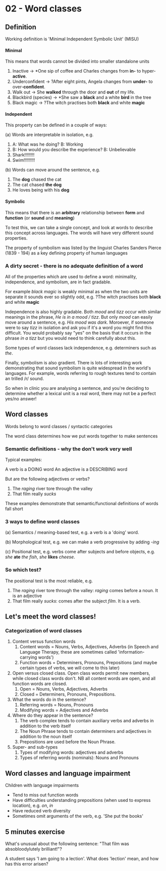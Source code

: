 # 02 - Word classes

## Definition

Working definition is 'Minimal Independent Symbolic Unit' (MISU)

#### Minimal

This means that words cannot be divided into smaller standalone units

1. Inactive -> *One sip of coffee and Charles changes from **in-** to hyper-**active**.
2. Underconfident -> ?After eight pints, Angela changes from **under-** to over-**confident**. 
3. Walk out -> She **walked** through the door and **out** of my life.
4. Blackbird (species) -> *She saw a **black** and a white **bird** in the tree
5. Black magic -> ?The witch practises both **black** and white **magic**

#### Independent

This property can be defined in a couple of ways:

(a) Words are interpretable in isolation, e.g.

1. A: What was he doing? B: Working
2. B: How would you describe the experience? B: Unbelievable
3. Shark!!!!!!!!
4. Swim!!!!!!!!!

(b) Words can move around the sentence, e.g.

1. The **dog** chased the cat
2. The cat chased **the dog**
3. He loves being with his **dog**

#### Symbolic

This means that there is an **arbitrary** relationship between **form** and **function** (or **sound** and **meaning**)

To test this, we can take a single concept, and look at words to describe this concept across languages. The words will have very different sound properties.

The property of symbolism was listed by the linguist Charles Sanders Pierce (1839 - 194) as a key defining property of human languages

### A dirty secret - there is no adequate definition of a word

All of the properties which are used to define a word: minimality, independence, and symbolism, are in fact gradable.

For example *black magic* is weakly minimal as when the two units are separate it sounds ever so slightly odd, e.g. ?The witch practises both **black** and white **magic**

Independence is also highly gradable. Both *mood* and *tizz* occur with similar meanings in the phrase, *He is in a mood / tizz*. But only *mood* can easily move around a sentence, e.g. *His mood was dark*. Moroever, if someone were to say *tizz* in isolation and ask you if it's a word you might find this difficult. You would probably say "yes" on the basis that it occurs in the phrase *in a tizz* but you would need to think carefully about this.

Some types of word classes lack independence, e.g. determiners such as *the*.

Finally, symbolism is also gradient. There is lots of interesting work demonstrating that sound symbolism is quite widespread in the world's languages. For example, words referring to rough textures tend to contain an trilled /r/ sound.

So when in clinic you are analysing a sentence, and you're deciding to determine whether a lexical unit is a real word, there may not be a perfect yes/no answer!

## Word classes

Words belong to word classes / syntactic categories

The word class determines how we put words together to make sentences

### Semantic definitions - why the don't work very well

Typical examples:

A verb is a DOING word
An adjective is a DESCRIBING word

But are the following adjectives or verbs?

1. The _raging_ river tore through the valley
2. That film really _sucks_

These examples demonstrate that semantic/functional definitions of words fall short

### 3 ways to define word classes

(a) Semantics / meaning-based test, e.g. a verb is a 'doing' word.

(b) Morphological test, e.g. we can make a verb progressive by adding _-ing_

(c) Positional test, e.g. verbs come after subjects and before objects, e.g. _she_ __ate__ _the fish_, _she_ __likes__ _cheese_.

### So which test?

The positional test is the most reliable, e.g.

1. The _raging_ river tore through the valley: _raging_ comes before a noun. It is an adjective
2. That film really _sucks_: comes after the subject _film_. It is a verb.

## Let's meet the word classes!

### Categorization of word classes

1. Content versus function words
   1. Content words = Nouns, Verbs, Adjectives, Adverbs (in Speech and Language Therapy, these are sometimes called 'information-carrying words')
   2. Function words = Determiners, Pronouns, Prepositions (and maybe certain types of verbs, we will come to this later)
2. Open versus closed class. Open class words permit new members, while closed class words don't. NB all content words are open, and all function words are closed.
   1. Open = Nouns, Verbs, Adjectives, Adverbs
   2. Closed = Determiners, Pronouns, Prepositions.
3. What the words do in the sentence?
   1. Referring words = Nouns, Pronouns
   2. Modifying words = Adjectives and Adverbs
4. Where do they appear in the sentence?
   1. The verb complex tends to contain auxiliary verbs and adverbs in addition to the verb itself
   2. The Noun Phrase tends to contain determiners and adjectives in addition to the noun itself
   3. Prepositions are used before the Noun Phrase.
5. Super- and sub-types
   1. Types of modifying words: adjectives and adverbs
   2. Types of referring words (nominals): Nouns and Pronouns

## Word classes and language impairment

Children with language impairments

- Tend to miss out function words
- Have difficulties understanding prepositions (when used to express location), e.g. _on_, _in_
- Have reduced verb diversity
- Sometimes omit arguments of the verb, e.g. 'She put the books'

## 5 minutes exercise

What's unusual about the following sentence: "That film was absobloodylutely brilliant!"?

A student says 'I am going to a lection'. What does 'lection' mean, and how has this error arisen?






